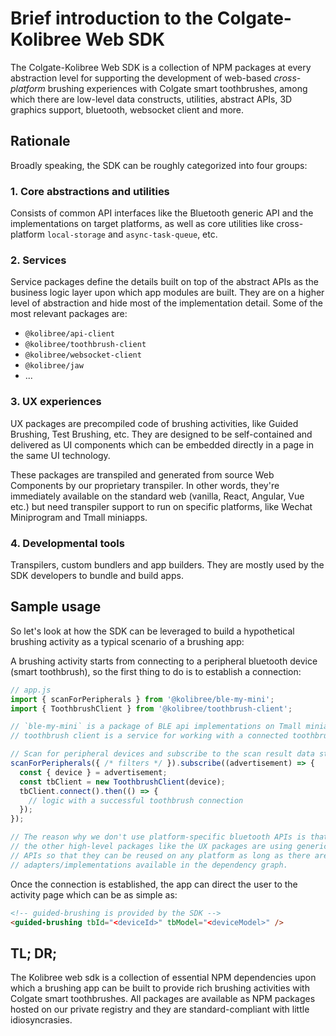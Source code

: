 Brief introduction to the Colgate-Kolibree Web SDK
==============================

The Colgate-Kolibree Web SDK is a collection of NPM packages at every abstraction level for supporting the development of web-based *cross-platform* brushing experiences with Colgate smart toothbrushes, among which there are low-level data constructs, utilities, abstract APIs, 3D graphics support, bluetooth, websocket client and more.

## Rationale

Broadly speaking, the SDK can be roughly categorized into four groups:

### 1. Core abstractions and utilities
Consists of common API interfaces like the Bluetooth generic API and the implementations on target platforms, as well as core utilities like cross-platform `local-storage` and `async-task-queue`, etc.

### 2. Services
Service packages define the details built on top of the abstract APIs as the business logic layer upon which app modules are built. They are on a higher level of abstraction and hide most of the implementation detail. Some of the most relevant packages are:

- `@kolibree/api-client`
- `@kolibree/toothbrush-client`
- `@kolibree/websocket-client`
- `@kolibree/jaw`
- ...

### 3. UX experiences
UX packages are precompiled code of brushing activities, like Guided Brushing, Test Brushing, etc. They are designed to be self-contained and delivered as UI components which can be embedded directly in a page in the same UI technology.

These packages are transpiled and generated from source Web Components by our proprietary transpiler. In other words, they're immediately available on the standard web (vanilla, React, Angular, Vue etc.) but need transpiler support to run on specific platforms, like Wechat Miniprogram and Tmall miniapps.

### 4. Developmental tools
Transpilers, custom bundlers and app builders. They are mostly used by the SDK developers to bundle and build apps.

## Sample usage

So let's look at how the SDK can be leveraged to build a hypothetical brushing activity as a typical scenario of a brushing app:

A brushing activity starts from connecting to a peripheral bluetooth device (smart toothbrush), so the first thing to do is to establish a connection:

``` javascript
// app.js
import { scanForPeripherals } from '@kolibree/ble-my-mini';
import { ToothbrushClient } from '@kolibree/toothbrush-client';

// `ble-my-mini` is a package of BLE api implementations on Tmall miniapps (not available yet)
// toothbrush client is a service for working with a connected toothbrush

// Scan for peripheral devices and subscribe to the scan result data stream
scanForPeripherals({ /* filters */ }).subscribe((advertisement) => {
  const { device } = advertisement;
  const tbClient = new ToothbrushClient(device);
  tbClient.connect().then(() => {
    // logic with a successful toothbrush connection
  });
});

// The reason why we don't use platform-specific bluetooth APIs is that 
// the other high-level packages like the UX packages are using generic
// APIs so that they can be reused on any platform as long as there are
// adapters/implementations available in the dependency graph.
```

Once the connection is established, the app can direct the user to the activity page which can be as simple as:

``` HTML
<!-- guided-brushing is provided by the SDK -->
<guided-brushing tbId="<deviceId>" tbModel="<deviceModel>" />
```

## TL; DR;

The Kolibree web sdk is a collection of essential NPM dependencies upon which a brushing app can be built to provide rich brushing activities with Colgate smart toothbrushes. All packages are available as NPM packages hosted on our private registry and they are standard-compliant with little idiosyncrasies.
